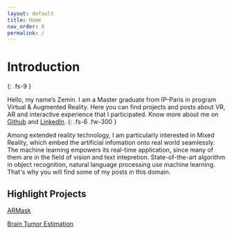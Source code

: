 ```yaml
---
layout: default
title: Home
nav_order: 0
permalink: /
---
```


# Introduction
{: .fs-9 }

Hello, my name’s Zemin. I am a Master graduate from IP-Paris in program Virtual & Augmented Reality. Here you can find projects and posts about VR, AR and interactive experience that I participated. Know more about me on [Github](https://github.com/zemin-xu) and [LinkedIn](https://www.linkedin.com/in/zemin-xu/).
{: .fs-6 .fw-300 }

Among extended reality technology, I am particularly interested in Mixed Reality, which embed the artificial infomation onto real world seamlessly. The machine learning empowers its real-time application, since many of them are in the field of vision and text intepretion. State-of-the-art algorithm in object recognition, natural language processing use machine learning. That's why you will find some of my posts in this domain.

## Highlight Projects
[ARMask]()

[Brain Tumor Estimation](docs/extended-reality/brain-tumor-estimation.html)
